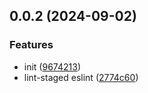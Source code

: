 ## 0.0.2 (2024-09-02)


### Features

* init ([9674213](https://github.com/zz8023wanjin/protocol-check/commit/9674213cca9ef43d7c0c714edf9e08a31fd5211b))
* lint-staged eslint ([2774c60](https://github.com/zz8023wanjin/protocol-check/commit/2774c60d1148627729113c07f9fb4be2bcbc5d8b))



